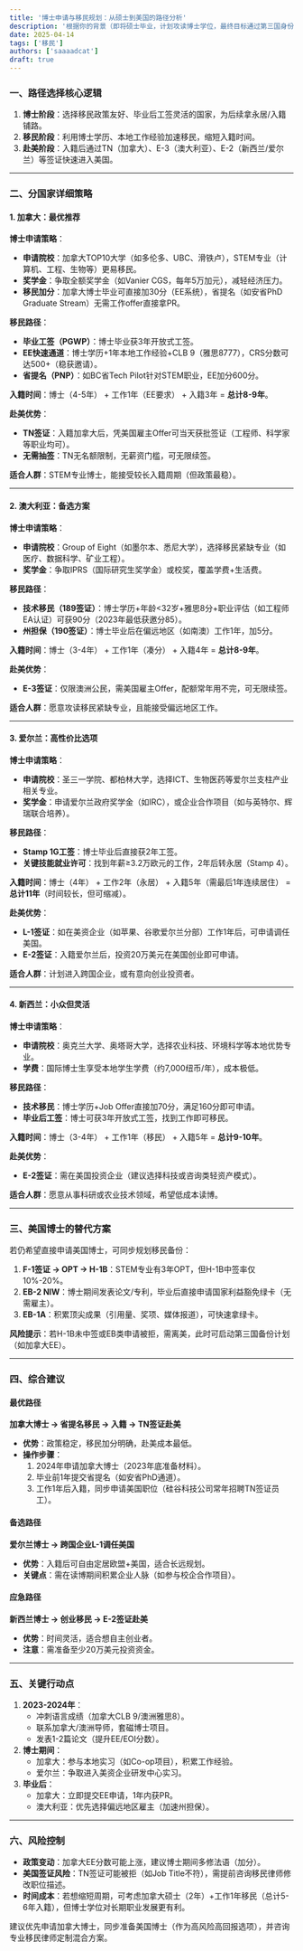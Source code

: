 ```yaml
---
title: '博士申请与移民规划：从硕士到美国的路径分析'
description: '根据你的背景（即将硕士毕业，计划攻读博士学位，最终目标通过第三国身份进入美国），以下是结合博士申请与移民规划的操作建议，按国家分类分析：'
date: 2025-04-14
tags: ['移民']
authors: ['saaaadcat']
draft: true
---
```



### **一、路径选择核心逻辑**

1. **博士阶段**：选择移民政策友好、毕业后工签灵活的国家，为后续拿永居/入籍铺路。
2. **移民阶段**：利用博士学历、本地工作经验加速移民，缩短入籍时间。
3. **赴美阶段**：入籍后通过TN（加拿大）、E-3（澳大利亚）、E-2（新西兰/爱尔兰）等签证快速进入美国。

---

### **二、分国家详细策略**

#### **1. 加拿大：最优推荐**

**博士申请策略**：

- **申请院校**：加拿大TOP10大学（如多伦多、UBC、滑铁卢），STEM专业（计算机、工程、生物等）更易移民。
- **奖学金**：争取全额奖学金（如Vanier CGS，每年5万加元），减轻经济压力。
- **移民加分**：加拿大博士毕业可直接加30分（EE系统），省提名（如安省PhD Graduate Stream）无需工作offer直接拿PR。

**移民路径**：

- **毕业工签（PGWP）**：博士毕业获3年开放式工签。
- **EE快速通道**：博士学历+1年本地工作经验+CLB 9（雅思8777），CRS分数可达500+（稳获邀请）。
- **省提名（PNP）**：如BC省Tech Pilot针对STEM职业，EE加分600分。

**入籍时间**：博士（4-5年） + 工作1年（EE要求） + 入籍3年 = **总计8-9年**。

**赴美优势**：

- **TN签证**：入籍加拿大后，凭美国雇主Offer可当天获批签证（工程师、科学家等职业均可）。
- **无需抽签**：TN无名额限制，无薪资门槛，可无限续签。

**适合人群**：STEM专业博士，能接受较长入籍周期（但政策最稳）。

---

#### **2. 澳大利亚：备选方案**

**博士申请策略**：

- **申请院校**：Group of Eight（如墨尔本、悉尼大学），选择移民紧缺专业（如医疗、数据科学、矿业工程）。
- **奖学金**：争取IPRS（国际研究生奖学金）或校奖，覆盖学费+生活费。

**移民路径**：

- **技术移民（189签证）**：博士学历+年龄<32岁+雅思8分+职业评估（如工程师EA认证）可获90分（2023年最低获邀分85）。
- **州担保（190签证）**：博士毕业后在偏远地区（如南澳）工作1年，加5分。

**入籍时间**：博士（3-4年） + 工作1年（凑分） + 入籍4年 = **总计8-9年**。

**赴美优势**：

- **E-3签证**：仅限澳洲公民，需美国雇主Offer，配额常年用不完，可无限续签。

**适合人群**：愿意攻读移民紧缺专业，且能接受偏远地区工作。

---

#### **3. 爱尔兰：高性价比选项**

**博士申请策略**：

- **申请院校**：圣三一学院、都柏林大学，选择ICT、生物医药等爱尔兰支柱产业相关专业。
- **奖学金**：申请爱尔兰政府奖学金（如IRC），或企业合作项目（如与英特尔、辉瑞联合培养）。

**移民路径**：

- **Stamp 1G工签**：博士毕业后直接获2年工签。
- **关键技能就业许可**：找到年薪≥3.2万欧元的工作，2年后转永居（Stamp 4）。

**入籍时间**：博士（4年） + 工作2年（永居） + 入籍5年（需最后1年连续居住） = **总计11年**（时间较长，但可缩减）。

**赴美优势**：

- **L-1签证**：如在美资企业（如苹果、谷歌爱尔兰分部）工作1年后，可申请调任美国。
- **E-2签证**：入籍爱尔兰后，投资20万美元在美国创业即可申请。

**适合人群**：计划进入跨国企业，或有意向创业投资者。

---

#### **4. 新西兰：小众但灵活**

**博士申请策略**：

- **申请院校**：奥克兰大学、奥塔哥大学，选择农业科技、环境科学等本地优势专业。
- **学费**：国际博士生享受本地学生学费（约7,000纽币/年），成本极低。

**移民路径**：

- **技术移民**：博士学历+Job Offer直接加70分，满足160分即可申请。
- **毕业后工签**：博士可获3年开放式工签，找到工作即可移民。

**入籍时间**：博士（3-4年） + 工作1年（移民） + 入籍5年 = **总计9-10年**。

**赴美优势**：

- **E-2签证**：需在美国投资企业（建议选择科技或咨询类轻资产模式）。

**适合人群**：愿意从事科研或农业技术领域，希望低成本读博。

---

### **三、美国博士的替代方案**

若仍希望直接申请美国博士，可同步规划移民备份：

1. **F-1签证 → OPT → H-1B**：STEM专业有3年OPT，但H-1B中签率仅10%-20%。
2. **EB-2 NIW**：博士期间发表论文/专利，毕业后直接申请国家利益豁免绿卡（无需雇主）。
3. **EB-1A**：积累顶尖成果（引用量、奖项、媒体报道），可快速拿绿卡。

**风险提示**：若H-1B未中签或EB类申请被拒，需离美，此时可启动第三国备份计划（如加拿大EE）。

---

### **四、综合建议**

#### **最优路径**

**加拿大博士 → 省提名移民 → 入籍 → TN签证赴美**

- **优势**：政策稳定，移民加分明确，赴美成本最低。
- **操作步骤**：
  1. 2024年申请加拿大博士（2023年底准备材料）。
  2. 毕业前1年提交省提名（如安省PhD通道）。
  3. 工作1年后入籍，同步申请美国职位（硅谷科技公司常年招聘TN签证员工）。

#### **备选路径**

**爱尔兰博士 → 跨国企业L-1调任美国**

- **优势**：入籍后可自由定居欧盟+美国，适合长远规划。
- **关键点**：需在读博期间积累企业人脉（如参与校企合作项目）。

#### **应急路径**

**新西兰博士 → 创业移民 → E-2签证赴美**

- **优势**：时间灵活，适合想自主创业者。
- **注意**：需准备至少20万美元投资资金。

---

### **五、关键行动点**

1. **2023-2024年**：
   - 冲刺语言成绩（加拿大CLB 9/澳洲雅思8）。
   - 联系加拿大/澳洲导师，套磁博士项目。
   - 发表1-2篇论文（提升EE/EOI分数）。
2. **博士期间**：
   - 加拿大：参与本地实习（如Co-op项目），积累工作经验。
   - 爱尔兰：争取进入美资企业研发中心实习。
3. **毕业后**：
   - 加拿大：立即提交EE申请，1年内获PR。
   - 澳大利亚：优先选择偏远地区雇主（加速州担保）。

---

### **六、风险控制**

- **政策变动**：加拿大EE分数可能上涨，建议博士期间多修法语（加分）。
- **美国签证风险**：TN签证可能被拒（如Job Title不符），需提前咨询移民律师修改职位描述。
- **时间成本**：若想缩短周期，可考虑加拿大硕士（2年）+工作1年移民（总计5-6年入籍），但博士学位对长期职业发展更有利。

建议优先申请加拿大博士，同步准备美国博士（作为高风险高回报选项），并咨询专业移民律师定制混合方案。
